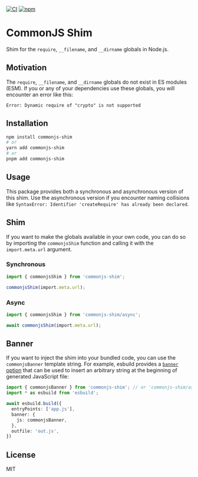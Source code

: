[![CI](https://github.com/zirkelc/commonjs-shim/actions/workflows/ci.yml/badge.svg)](https://github.com/zirkelc/commonjs-shim/actions/workflows/ci.yml)
[![npm](https://img.shields.io/npm/dt/commonjs-shim?label=commonjs-shim)](https://www.npmjs.com/package/commonjs-shim)

# CommonJS Shim

Shim for the `require`, `__filename`, and `__dirname` globals in Node.js.

## Motivation

The `require`, `__filename`, and `__dirname` globals do not exist in ES modules (ESM).
If you or any of your dependencies use these globals, you will encounter an error like this:

```
Error: Dynamic require of "crypto" is not supported
```

## Installation

```bash
npm install commonjs-shim
# or
yarn add commonjs-shim
# or
pnpm add commonjs-shim
```

## Usage

This package provides both a synchronous and asynchronous version of this shim.
Use the asynchronous version if you encounter naming collisions like `SyntaxError: Identifier 'createRequire' has already been declared`.

## Shim

If you want to make the globals available in your own code, you can do so by importing the `commonjsShim` function and calling it with the `import.meta.url` argument.

### Synchronous

```ts
import { commonjsShim } from 'commonjs-shim';

commonjsShim(import.meta.url);
```

### Async

```ts
import { commonjsShim } from 'commonjs-shim/async';

await commonjsShim(import.meta.url);
```

## Banner

If you want to inject the shim into your bundled code, you can use the `commonjsBanner` template string.
For example, esbuild provides a [`banner` option](https://esbuild.github.io/api/#banner) that can be used to insert an arbitrary string at the beginning of generated JavaScript file:

```ts
import { commonjsBanner } from 'commonjs-shim'; // or 'commonjs-shim/async'
import * as esbuild from 'esbuild';

await esbuild.build({
  entryPoints: ['app.js'],
  banner: {
    js: commonjsBanner,
  },
  outfile: 'out.js',
})
```

## License

MIT

